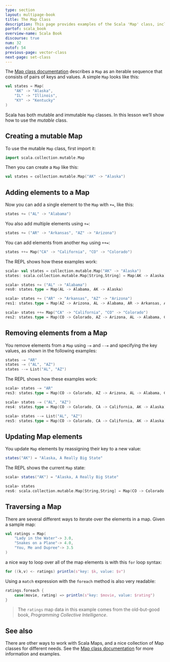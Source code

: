 ```yaml
---
type: section
layout: multipage-book
title: The Map Class
description: This page provides examples of the Scala 'Map' class, including how to add and remove elements from a Map, and iterate over Map elements.
partof: scala_book
overview-name: Scala Book
discourse: true
num: 32
outof: 54
previous-page: vector-class
next-page: set-class
---
```



The [Map class documentation]({{site.baseurl}}/overviews/collections-2.13/maps.html) describes a `Map` as an iterable sequence that consists of pairs of keys and values. A simple `Map` looks like this:

```scala
val states = Map(
    "AK" -> "Alaska",
    "IL" -> "Illinois",
    "KY" -> "Kentucky"
)
```

Scala has both mutable and immutable `Map` classes. In this lesson we’ll show how to use the *mutable* class.



## Creating a mutable Map

To use the mutable `Map` class, first import it:

```scala
import scala.collection.mutable.Map
```

Then you can create a `Map` like this:

```scala
val states = collection.mutable.Map("AK" -> "Alaska")
```



## Adding elements to a Map

Now you can add a single element to the `Map` with `+=`, like this:

```scala
states += ("AL" -> "Alabama")
```

You also add multiple elements using `+=`:

```scala
states += ("AR" -> "Arkansas", "AZ" -> "Arizona")
```

You can add elements from another `Map` using `++=`:

```scala
states ++= Map("CA" -> "California", "CO" -> "Colorado")
```

The REPL shows how these examples work:

```scala
scala> val states = collection.mutable.Map("AK" -> "Alaska")
states: scala.collection.mutable.Map[String,String] = Map(AK -> Alaska)

scala> states += ("AL" -> "Alabama")
res0: states.type = Map(AL -> Alabama, AK -> Alaska)

scala> states += ("AR" -> "Arkansas", "AZ" -> "Arizona")
res1: states.type = Map(AZ -> Arizona, AL -> Alabama, AR -> Arkansas, AK -> Alaska)

scala> states ++= Map("CA" -> "California", "CO" -> "Colorado")
res2: states.type = Map(CO -> Colorado, AZ -> Arizona, AL -> Alabama, CA -> California, AR -> Arkansas, AK -> Alaska)
```



## Removing elements from a Map

You remove elements from a `Map` using `-=` and `--=` and specifying the key values, as shown in the following examples:

```scala
states -= "AR"
states -= ("AL", "AZ")
states --= List("AL", "AZ")
```

The REPL shows how these examples work:

```scala
scala> states -= "AR"
res3: states.type = Map(CO -> Colorado, AZ -> Arizona, AL -> Alabama, CA -> California, AK -> Alaska)

scala> states -= ("AL", "AZ")
res4: states.type = Map(CO -> Colorado, CA -> California, AK -> Alaska)

scala> states --= List("AL", "AZ")
res5: states.type = Map(CO -> Colorado, CA -> California, AK -> Alaska)
```



## Updating Map elements

You update `Map` elements by reassigning their key to a new value:

```scala
states("AK") = "Alaska, A Really Big State"
```

The REPL shows the current `Map` state:

```scala
scala> states("AK") = "Alaska, A Really Big State"

scala> states
res6: scala.collection.mutable.Map[String,String] = Map(CO -> Colorado, CA -> California, AK -> Alaska, A Really Big State)
```



## Traversing a Map

There are several different ways to iterate over the elements in a map. Given a sample map:

```scala
val ratings = Map(
    "Lady in the Water"-> 3.0, 
    "Snakes on a Plane"-> 4.0,
    "You, Me and Dupree"-> 3.5
)
```

a nice way to loop over all of the map elements is with this `for` loop syntax:

```scala
for ((k,v) <- ratings) println(s"key: $k, value: $v")
```

Using a `match` expression with the `foreach` method is also very readable:

```scala
ratings.foreach {
    case(movie, rating) => println(s"key: $movie, value: $rating")
}
```

>The `ratings` map data in this example comes from the old-but-good book, *Programming Collective Intelligence*.



## See also

There are other ways to work with Scala Maps, and a nice collection of Map classes for different needs. See the [Map class documentation]({{site.baseurl}}/overviews/collections-2.13/maps.html) for more information and examples.









